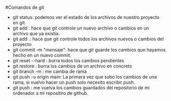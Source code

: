 #Comandos de git

- git status: podemos ver el estado de los archivos de nuestro proyecto en git.
- git add <file>: hace que git controle un nuevo archivo o cambios en un archivo que ya existia.
- git add .: hace que git controle todos los archivos nuevos o cambios del proyecto
- git commit -m "mensaje": hace que git guarde los cambios que hayamos hecho en un nuevo commit.
- git reset --hard : borra todos los cambios pendientes
- git restore <file>: borra los cambios de un archivo en concreto 
- git branch -m : me cambia de rama
- git push -u origin main: La primera vez que subo los cambios de una rama, si vuelvo hacer un push solo necesito escribir push.
- git push : me vuelva los cambios guardados del repositorio de mi ordenador a mi repositiro de github.